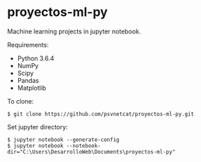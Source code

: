 # proyectos-ml-py
Machine learning projects in jupyter notebook.

Requirements:
- Python 3.6.4
- NumPy
- Scipy
- Pandas
- Matplotlib

To clone:

    $ git clone https://github.com/psvnetcat/proyectos-ml-py.git
    
Set jupyter directory:

    $ jupyter notebook --generate-config
    $ jupyter notebook --notebook-dir="C:\Users\DesarrolloWeb\Documents\proyectos-ml-py"

